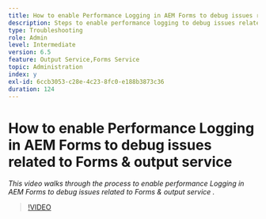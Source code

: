 ```yaml
---
title: How to enable Performance Logging in AEM Forms to debug issues related to Forms and output service
description: Steps to enable performance logging to debug issues related to Forms or output service
type: Troubleshooting
role: Admin
level: Intermediate
version: 6.5
feature: Output Service,Forms Service
topic: Administration
index: y
exl-id: 6ccb3053-c28e-4c23-8fc0-e188b3873c36
duration: 124
---
```

# How to enable Performance Logging in AEM Forms to debug issues related to Forms & output service 

*This video walks through the process to enable performance Logging in AEM Forms to debug issues related to Forms & output service .*

>[!VIDEO](https://video.tv.adobe.com/v/335499?quality=12&learn=on)
